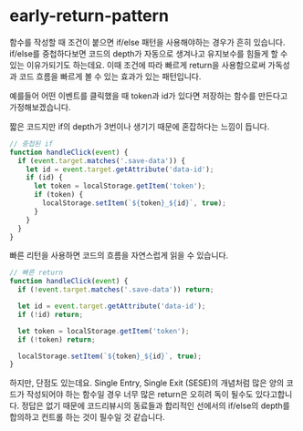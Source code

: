 # early-return-pattern

함수를 작성할 때 조건이 붙으면 if/else 패턴을 사용해야하는 경우가 흔히 있습니다.
if/else를 중첩하다보면 코드의 depth가 자동으로 생겨나고 유지보수를 힘들게 할 수 있는 이유가되기도 하는데요.
이때 조건에 따라 빠르게 return을 사용함으로써 가독성과 코드 흐름을 빠르게 볼 수 있는 효과가 있는 패턴입니다.

예를들어 어떤 이벤트를 클릭했을 때 token과 id가 있다면 저장하는 함수를 만든다고 가정해보겠습니다.

짧은 코드지만 if의 depth가 3번이나 생기기 때문에 혼잡하다는 느낌이 듭니다.

```javascript
// 중첩된 if
function handleClick(event) {
  if (event.target.matches('.save-data')) {
    let id = event.target.getAttribute('data-id');
    if (id) {
      let token = localStorage.getItem('token');
      if (token) {
        localStorage.setItem(`${token}_${id}`, true);
      }
    }
  }
}
```

빠른 리턴을 사용하면 코드의 흐름을 자연스럽게 읽을 수 있습니다.

```javascript
// 빠른 return
function handleClick(event) {
  if (!event.target.matches('.save-data')) return;

  let id = event.target.getAttribute('data-id');
  if (!id) return;

  let token = localStorage.getItem('token');
  if (!token) return;

  localStorage.setItem(`${token}_${id}`, true);
}
```

하지만, 단점도 있는데요.
Single Entry, Single Exit (SESE)의 개념처럼
많은 양의 코드가 작성되어야 하는 함수일 경우 너무 많은 return은 오히려 독이 될수도 있다고합니다.
정답은 없기 때문에 코드리뷰시의 동료들과 합리적인 선에서의 if/else의 depth를 합의하고 컨트롤 하는 것이 필수일 것 같습니다.
